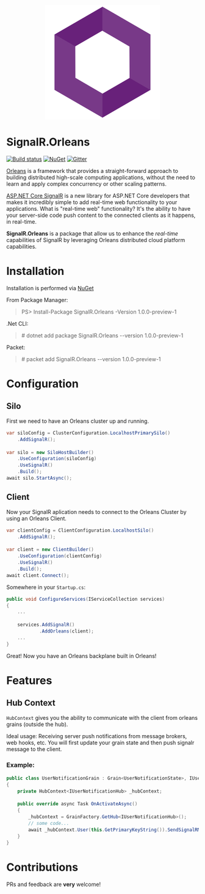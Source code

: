<p align="center">
  <img src="https://github.com/dotnet/orleans/blob/gh-pages/assets/logo.png" alt="SignalR.Orleans" width="300px"> 
  <h1>SignalR.Orleans</h1>
</p>

[![Build status](https://projectappengine.visualstudio.com/_apis/public/build/definitions/66fe6898-2b40-410a-b05d-893a610d2ccb/1/badge)](https://projectappengine.visualstudio.com/_apis/public/build/definitions/66fe6898-2b40-410a-b05d-893a610d2ccb/1/badge)
[![NuGet](https://img.shields.io/nuget/v/SignalR.Orleans.svg?style=flat)](http://www.nuget.org/profiles/SignalR.Orleans)
[![Gitter](https://badges.gitter.im/Join%20Chat.svg)](https://gitter.im/dotnet/orleans?utm_source=badge&utm_medium=badge&utm_campaign=pr-badge)

[Orleans](https://github.com/dotnet/orleans) is a framework that provides a straight-forward approach to building distributed high-scale computing applications, without the need to learn and apply complex concurrency or other scaling patterns. 

[ASP.NET Core SignalR](https://github.com/aspnet/SignalR) is a new library for ASP.NET Core developers that makes it incredibly simple to add real-time web functionality to your applications. What is "real-time web" functionality? It's the ability to have your server-side code push content to the connected clients as it happens, in real-time.

**SignalR.Orleans** is a package that allow us to enhance the _real-time_ capabilities of SignalR by leveraging Orleans distributed cloud platform capabilities.


# Installation

Installation is performed via [NuGet](https://www.nuget.org/packages/SignalR.Orleans/)

From Package Manager:

> PS> Install-Package SignalR.Orleans -Version 1.0.0-preview-1

.Net CLI:

> \# dotnet add package SignalR.Orleans --version 1.0.0-preview-1

Packet: 

> \# packet add SignalR.Orleans --version 1.0.0-preview-1

# Configuration

## Silo
First we need to have an Orleans cluster up and running.

```cs
var siloConfig = ClusterConfiguration.LocalhostPrimarySilo()
    .AddSignalR();

var silo = new SiloHostBuilder()
    .UseConfiguration(siloConfig)
    .UseSignalR()
    .Build();
await silo.StartAsync();
```

## Client
Now your SignalR aplication needs to connect to the Orleans Cluster by using an Orleans Client.

```cs
var clientConfig = ClientConfiguration.LocalhostSilo()
    .AddSignalR();

var client = new ClientBuilder()
    .UseConfiguration(clientConfig)
    .UseSignalR()
    .Build();
await client.Connect();
```

Somewhere in your `Startup.cs`:

```cs
public void ConfigureServices(IServiceCollection services)
{
    ...

    services.AddSignalR()
            .AddOrleans(client);
    ...
}
```
Great! Now you have an Orleans backplane built in Orleans!

# Features
## Hub Context
`HubContext` gives you the ability to communicate with the client from orleans grains (outside the hub).

Ideal usage: Receiving server push notifications from message brokers, web hooks, etc. You will first update your grain state and then push signalr message to the client.

### Example: 
```cs
public class UserNotificationGrain : Grain<UserNotificationState>, IUserNotificationGrain
{
	private HubContext<IUserNotificationHub> _hubContext;

	public override async Task OnActivateAsync()
	{
		_hubContext = GrainFactory.GetHub<IUserNotificationHub>();
		// some code...
		await _hubContext.User(this.GetPrimaryKeyString()).SendSignalRMessage("Broadcast", State.UserNotification);
	}
}
```

# Contributions
PRs and feedback are **very** welcome!
